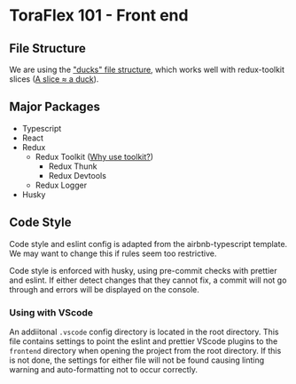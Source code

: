 # ToraFlex 101 - Front end

## File Structure

We are using the ["ducks" file structure](https://github.com/erikras/ducks-modular-redux), which works well with redux-toolkit slices ([A slice ≈ a duck](https://redux-toolkit.js.org/usage/usage-guide#creating-slices-of-state)).

## Major Packages

- Typescript
- React
- Redux
  - Redux Toolkit ([Why use toolkit?](https://redux-toolkit.js.org/introduction/quick-start))
    - Redux Thunk
    - Redux Devtools
  - Redux Logger
- Husky

## Code Style

Code style and eslint config is adapted from the airbnb-typescript template. We may want to change this if rules seem too restrictive.

Code style is enforced with husky, using pre-commit checks with prettier and eslint. If either detect changes that they cannot fix, a commit will not go through and errors will be displayed on the console.

### Using with VScode

An addiitonal `.vscode` config directory is located in the root directory. This file contains settings to point the eslint and prettier VScode plugins to the `frontend` directory when opening the project from the root directory. If this is not done, the settings for either file will not be found causing linting warning and auto-formatting not to occur correctly.
